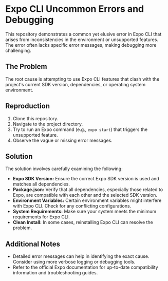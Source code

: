 # Expo CLI Uncommon Errors and Debugging

This repository demonstrates a common yet elusive error in Expo CLI that arises from inconsistencies in the environment or unsupported features.  The error often lacks specific error messages, making debugging more challenging.

## The Problem

The root cause is attempting to use Expo CLI features that clash with the project's current SDK version, dependencies, or operating system environment. 

## Reproduction

1. Clone this repository.
2. Navigate to the project directory.
3. Try to run an Expo command (e.g., `expo start`) that triggers the unsupported feature. 
4. Observe the vague or missing error messages.

## Solution

The solution involves carefully examining the following:

* **Expo SDK Version:** Ensure the correct Expo SDK version is used and matches all dependencies.
* **Package.json:** Verify that all dependencies, especially those related to Expo, are compatible with each other and the selected SDK version.
* **Environment Variables:** Certain environment variables might interfere with Expo CLI.  Check for any conflicting configurations.
* **System Requirements:** Make sure your system meets the minimum requirements for Expo CLI.
* **Clean Install:**  In some cases, reinstalling Expo CLI can resolve the problem.

## Additional Notes

- Detailed error messages can help in identifying the exact cause. Consider using more verbose logging or debugging tools.
- Refer to the official Expo documentation for up-to-date compatibility information and troubleshooting guides.